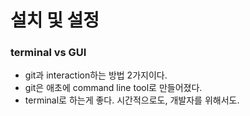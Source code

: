 # 설치 및 설정

### terminal vs GUI
- git과 interaction하는 방법 2가지이다.
- git은 애초에 command line tool로 만들어졌다.
- terminal로 하는게 좋다. 시간적으로도, 개발자를 위해서도.
